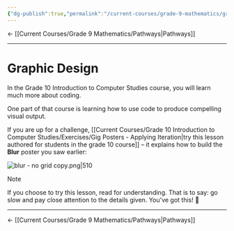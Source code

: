 ```yaml
---
{"dg-publish":true,"permalink":"/current-courses/grade-9-mathematics/graphic-design/graphic-design/","dgHomeLink":false}
---
```



← [[Current Courses/Grade 9 Mathematics/Pathways\|Pathways]]

---

# Graphic Design

In the Grade 10 Introduction to Computer Studies course, you will learn much more about coding.

One part of that course is learning how to use code to produce compelling visual output.

If you are up for a challenge, [[Current Courses/Grade 10 Introduction to Computer Studies/Exercises/Gig Posters - Applying Iteration\|try this lesson authored for students in the grade 10 course]] – it explains how to build the **Blur** poster you saw earlier:

![blur - no grid copy.png|510](/img/user/Attachments/blur%20-%20no%20grid%20copy.png)

> [!NOTE]
> If you choose to try this lesson, read for understanding. That is to say: go slow and pay close attention to the details given. You've got this! 🚀

---

← [[Current Courses/Grade 9 Mathematics/Pathways\|Pathways]]